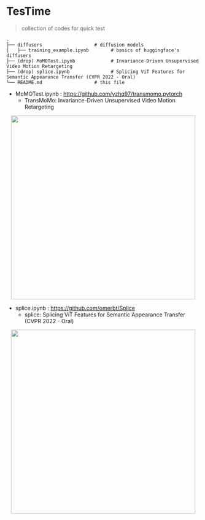 # TesTime
> collection of codes for quick test

    .
    ├── diffusers                   # diffusion models
    │   ├── training_example.ipynb        # basics of huggingface's diffusers 
    ├── (drop) MoMOTest.ipynb             # Invariance-Driven Unsupervised Video Motion Retargeting
    ├── (drop) splice.ipynb               # Splicing ViT Features for Semantic Appearance Transfer (CVPR 2022 - Oral)
    └── README.md                   # this file


- MoMOTest.ipynb : https://github.com/yzhq97/transmomo.pytorch
   - TransMoMo: Invariance-Driven Unsupervised Video Motion Retargeting
<p align='center'>  
  <img src='https://yzhq97.github.io/assets/transmomo/dance.gif' width='480'/>
</p>

- splice.ipynb : https://github.com/omerbt/Splice
   - splice: Splicing ViT Features for Semantic Appearance Transfer (CVPR 2022 - Oral)
<p align='center'>  
  <img src='https://github.com/omerbt/Splice/blob/master/imgs/teaser.png'  width='480'/>
</p>
